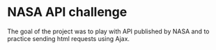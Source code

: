 # NASA API challenge
The goal of the project was to play with API published by NASA and to practice sending html requests using Ajax.

